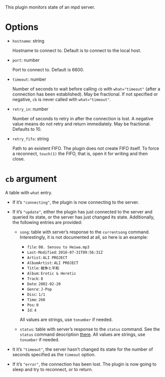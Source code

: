 This plugin monitors state of an mpd server.

Options
===
* `hostname`: string

  Hostname to connect to. Default is to connect to the local host.

* `port`: number

  Port to connect to. Default is 6600.

* `timeout`: number

  Number of seconds to wait before calling `cb` with `what="timeout"` (after a connection has been established). May be fractional. If not specified or negative, `cb` is never called with `what="timeout"`.

* `retry_in`: number

  Number of seconds to retry in after the connection is lost. A negative value means do not retry and return immediately. May be fractional. Defaults to 10.

* `retry_fifo`: string

  Path to an existent FIFO. The plugin does not create FIFO itself. To force a reconnect, `touch(1)` the FIFO, that is, open it for writing and then close.

`cb` argument
===
A table with `what` entry.

  * If it’s `"connecting"`, the plugin is now connecting to the server.

  * If it’s `"update"`, either the plugin has just connected to the server and queried its state, or the server has just changed its state. Additionally, the following entries are provided:
    * `song`: table with server’s response to the `currentsong` command. Interestingly, it is not documented at all, so here is an example:
      - `file`: `08. Sensou to Heiwa.mp3`
      - `Last-Modified`: `2016-07-31T09:56:31Z`
      - `Artist`: `ALI PROJECT`
      - `AlbumArtist`: `ALI PROJECT`
      - `Title`: `戦争と平和`
      - `Album`: `Erotic & Heretic`
      - `Track`: `8`
      - `Date`: `2002-02-20`
      - `Genre`: `J-Pop`
      - `Disc`: `1/1`
      - `Time`: `260`
      - `Pos`: `0`
      - `Id`: `4`

      All values are strings, use `tonumber` if needed.

    * `status`: table with server’s response to the `status` command. See the `status` command description [there](https://www.musicpd.org/doc/protocol/command_reference.html). All values are strings, use `tonumber` if needed.

  * It it’s `"timeout"`, the server hasn’t changed its state for the number of seconds specified as the `timeout` option.

  * If it’s `"error"`, the connection has been lost. The plugin is now going to sleep and try to reconnect, or to return.
